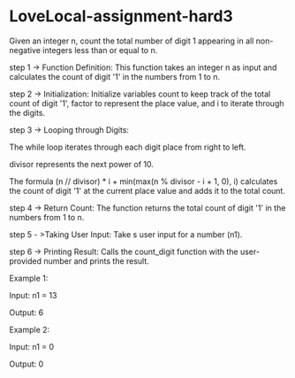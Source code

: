 # LoveLocal-assignment-hard3
Given an integer n, count the total number of digit 1 appearing in all non-negative integers less than or equal to n.

step 1 -> Function Definition: This function takes an integer n as input and calculates the count of digit '1' in the numbers from 1 to n.

step 2 -> Initialization: Initialize variables count to keep track of the total count of digit '1', factor to represent the place value, and i to iterate through the digits.

step 3 -> Looping through Digits:

The while loop iterates through each digit place from right to left.

divisor represents the next power of 10.

The formula (n // divisor) * i + min(max(n % divisor - i + 1, 0), i) calculates the count of digit '1' at the current place value and adds it to the total count.
      
step 4 -> Return Count: The function returns the total count of digit '1' in the numbers from 1 to n.

step 5 - >Taking User Input: Take s user input for a number (n1).

step 6 -> Printing Result: Calls the count_digit  function with the user-provided number and prints the result.

Example 1:

Input: n1 = 13

Output: 6

Example 2:

Input: n1 = 0

Output: 0
